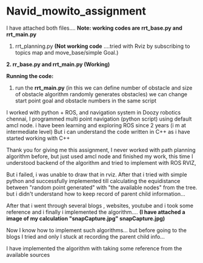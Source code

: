 # Navid_mowito_assignment

I have attached both files....  **Note: working codes are rrt_base.py and rrt_main.py**


1. rrt_planning.py **(Not working code** ....tried with Rviz by subscribing to topics map and move_base/simple Goal.)

**2. rr_base.py and rrt_main.py  (Working)**





**Running the code:**

1. run the **rrt_main.py** (in this we can define number of obstacle and size of obstacle algorithm randomly generates obstacles)
   we can change start point goal and obstacle numbers in the same script
     
     

I worked with python + ROS, and navigation system in Doozy robotics chennai, I programmed multi point navigation (python script) using default amcl node. i have been learning and exploring ROS since 2 years (i m at intermediate level) But i can understand the code written in C++ as i have started working with C++


Thank you for giving me this assignment, I never worked with path planning algorithm before, but just used amcl node and finished my work, this time 
I understood backend of the algorithm and tried to implement with ROS RVIZ, 

But i failed,  i was unable  to draw that in rviz. After that i tried with simple python and successfully implemented till calculating the equidistance between "random point generated" with "the available nodes" from the tree. but i didn't understand how to keep record of parent child information...

After that i went through several blogs , websites, youtube and i took some reference and i finally i implemented the algorithm.... **(I have attached a image of my calculation "snapCapture.jpg" snapCapture.jpg)**

Now I know how to implement such algorithms... but before going to the blogs I tried and only I stuck at recording the parent child info...

I have implemented the algorithm with taking some reference from the available sources


